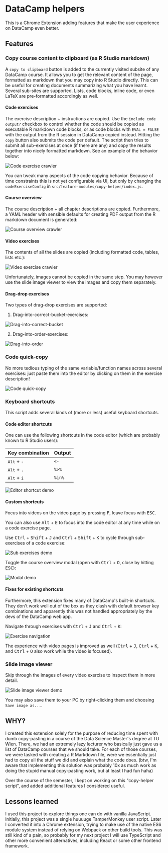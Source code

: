 # DataCamp helpers

This is a Chrome Extension adding features that make the user experience on DataCamp even better.

## Features

### Copy course content to clipboard (as R Studio markdown)

A `copy to clipboard` button is added to the currently visited subsite of any DataCamp course. It allows you to get the relevant content of the page, formatted as markdown that you may copy into R Studio directly. This can be useful for creating documents summarizing what you have learnt. Several sub-sites are supported. Lists, code blocks, inline code, or even LaTeX are pre-formatted accordingly as well.

#### Code exercises

The exercise description + instructions are copied. Use the `include code output?` checkbox to control whether the code should be copied as executable R markdown code blocks, or as code blocks with `EVAL = FALSE` with the output from the R session in DataCamp copied instead. Hitting the `copy` button also submits the code per default. The script then tries to submit all sub-exercises at once (if there are any) and copy the results together into nicely formatted markdown. See an example of the behavior below:

![Code exercise crawler](demo-gifs/exercise-crawler.gif)

You can tweak many aspects of the code copying behavior. Because of time constraints this is not yet configurable via UI, but only by changing the `codeExerciseConfig` in `src/feature-modules/copy-helper/index.js`.

#### Course overview

The course description + all chapter descriptions are copied. Furthermore, a YAML header with sensible defaults for creating PDF output from the R markdown document is generated:

![Course overview crawler](demo-gifs/overview-crawler.gif)

#### Video exercises

The contents of all the slides are copied (including formatted code, tables, lists etc.):

![Video exercise crawler](demo-gifs/slide-crawler.gif)

Unfortunately, images cannot be copied in the same step. You may however use the slide image viewer to view the images and copy them separately.

#### Drag-drop exercises

Two types of drag-drop exercises are supported:

1.  Drag-into-correct-bucket-exercises:

![Drag-into-correct-bucket](demo-gifs/drag-drop-crawler.gif)

2.  Drag-into-order-exercises:

![Drag-into-order](demo-gifs/drag-into-order.gif)

### Code quick-copy

No more tedious typing of the same variable/function names across several exercises: just paste them into the editor by clicking on them in the exercise description!

![Code quick-copy](demo-gifs/code-quick-copy.gif)

### Keyboard shortcuts

This script adds several kinds of (more or less) useful keyboard shortcuts.

#### Code editor shortcuts

One can use the following shortcuts in the code editor (which are probably known to R Studio users):

| **Key combination**           | **Output** |
| ----------------------------- | ---------- |
| <kbd>Alt</kbd> + <kbd>-</kbd> | `<-`       |
| <kbd>Alt</kbd> + <kbd>.</kbd> | `%>%`      |
| <kbd>Alt</kbd> + <kbd>i</kbd> | `%in%`     |

![Editor shortcut demo](demo-gifs/editor-shortcuts.gif)

#### Custom shortcuts

Focus into videos on the video page by pressing <kbd>F</kbd>, leave focus with <kbd>ESC</kbd>.

You can also use <kbd>Alt</kbd> + <kbd>E</kbd> to focus into the code editor at any time while on a code exercise page.

Use <kbd>Ctrl</kbd> + <kbd>Shift</kbd> + <kbd>J</kbd> and <kbd>Ctrl</kbd> + <kbd>Shift</kbd> + <kbd>K</kbd> to cycle through sub-exercises of a code exercise:

![Sub exercises demo](demo-gifs/sub-exercises.gif)

Toggle the course overview modal (open with <kbd>Ctrl</kbd> + <kbd>O</kbd>, close by hitting <kbd>ESC</kbd>):

![Modal demo](demo-gifs/modal.gif)

#### Fixes for existing shortcuts

Furthermore, this extension fixes many of DataCamp's built-in shortcuts. They don't work well out of the box as they clash with default browser key combinations and apparently this was not handled appropriately by the devs of the DataCamp web app.

Navigate through exercises with <kbd>Ctrl</kbd> + <kbd>J</kbd> and <kbd>Ctrl</kbd> + <kbd>K</kbd>:

![Exercise navigation](demo-gifs/exercise-nav.gif)

The experience with video pages is improved as well (<kbd>Ctrl</kbd> + <kbd>J</kbd>, <kbd>Ctrl</kbd> + <kbd>K</kbd>, and <kbd>Ctrl</kbd> + <kbd>O</kbd> also work while the video is focused).

### Slide image viewer

Skip through the images of every video exercise to inspect them in more detail.

![Slide image viewer demo](demo-gifs/slide-image-viewer.gif)

You may also save them to your PC by right-clicking them and choosing `Save image as...`.

## WHY?

I created this extension solely for the purpose of reducing time spent with dumb copy-pasting in a course of the Data Science Master's degree at TU Wien. There, we had an extremely lazy lecturer who basically just gave us a list of DataCamp courses that we should take. For each of those courses, we were tasked with creating a R Markdown file, were we essentially just had to copy all the stuff we did and explain what the code does. (btw, I'm aware that implementing this solution was probably 10x as much work as doing the stupid manual copy-pasting work, but at least I had fun haha)

Over the course of the semester, I kept on working on this "copy-helper script", and added additional features I considered useful.

## Lessons learned

I used this project to explore things one can do with vanilla JavaScript. Initially, this project was a single huuuuge TamperMonkey user script. Later I converted it into a Chrome extension, trying to make use of the native ES6 module system instead of relying on Webpack or other build tools. This was still kind of a pain, so probably for my next project I will use TypeScript and other more convenient alternatives, including React or some other frontend framework.
